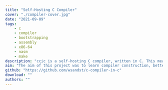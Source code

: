 ```yaml
---
title: "Self-Hosting C Compiler"
cover: "./compiler-cover.jpg"
date: "2021-09-09"
tags:
    - c
    - compiler
    - bootstrapping
    - assembly
    - x86-64
    - nasm
    - make
description: "ccic is a self-hosting C compiler, written in C. This means that the compiler can compile itself. The compiler supports most of the C language and outputs x86-64 NASM assembly/executables. The compiler includes simplified standard library headers."
aim: "The aim of this project was to learn compiler construction, better understand x86-64 assembly and do a deep-dive into the C language."
github: "https://github.com/wsandst/c-compiler-in-c"
download: ""
authors: ""
---
```

